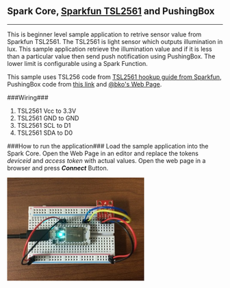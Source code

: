 Spark Core, [Sparkfun TSL2561][1] and PushingBox
----------------------------------------

----------
This is beginner level sample application to retrive sensor value from Sparkfun TSL2561. The TSL2561 is light sensor which outputs illumination in lux. This sample application retrieve the illumination value and if it is less than a particular value then send push notification using PushingBox. The lower limit is configurable using a Spark Function. 

This sample uses TSL256 code from [TSL2561 hookup guide from Sparkfun][2], PushingBox code from [this link][3] and [@bko's Web Page][4].

###Wiring###
 1. TSL2561 Vcc to 3.3V
 2. TSL2561 GND to GND 
 3. TSL2561 SCL to D1
 4. TSL2561 SDA to D0

###How to run the application###
Load the sample application into the Spark Core. Open the Web Page in an editor and replace the tokens *deviceid* and *access token* with actual values. Open the web page in a browser and press ***Connect*** Button.
  
![Wiring][5]


  [1]: https://www.sparkfun.com/products/12055
  [2]: https://learn.sparkfun.com/tutorials/tsl2561-luminosity-sensor-hookup-guide
  [3]: https://github.com/Clement87/PushingBox-for-Spark-Core
  [4]: https://community.spark.io/t/tutorial-getting-started-with-spark-publish/3422
  [5]: https://raw.githubusercontent.com/krvarma/Sparkfun_TSL2561_SparkCore/master/IMG_0052.JPG